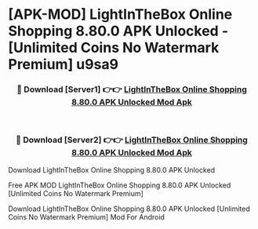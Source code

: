 # [APK-MOD] LightInTheBox Online Shopping 8.80.0 APK Unlocked - [Unlimited Coins No Watermark Premium] u9sa9



<div align="center">
<h3>🔴 Download [Server1] 👉👉 <a href="https://momento.my/?title=LightInTheBox_Online_Shopping_8.80.0_APK_Unlocked">LightInTheBox Online Shopping 8.80.0 APK Unlocked Mod Apk</a></h3><br>

<h3>🔴 Download [Server2] 👉👉 <a href="https://momento.my/?title=LightInTheBox_Online_Shopping_8.80.0_APK_Unlocked">LightInTheBox Online Shopping 8.80.0 APK Unlocked Mod Apk</a></h3>
</div>



Download LightInTheBox Online Shopping 8.80.0 APK Unlocked 

Free APK MOD LightInTheBox Online Shopping 8.80.0 APK Unlocked [Unlimited Coins No Watermark Premium]

Download LightInTheBox Online Shopping 8.80.0 APK Unlocked [Unlimited Coins No Watermark Premium] Mod For Android
